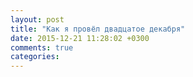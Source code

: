 ```yaml
---
layout: post
title: "Как я провёл двадцатое декабря"
date: 2015-12-21 11:28:02 +0300
comments: true
categories: 
---
```

